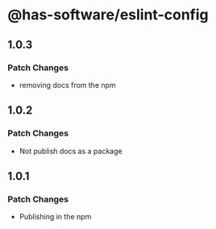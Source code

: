 # @has-software/eslint-config

## 1.0.3

### Patch Changes

- removing docs from the npm

## 1.0.2

### Patch Changes

- Not publish docs as a package

## 1.0.1

### Patch Changes

- Publishing in the npm

